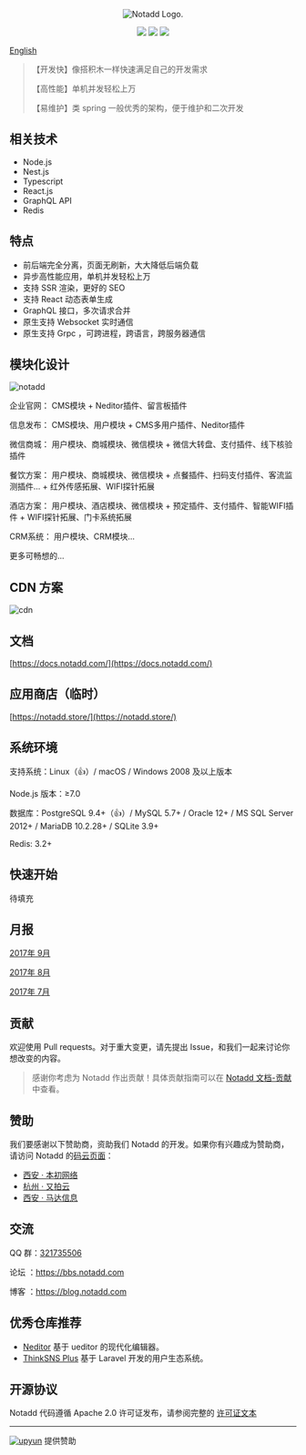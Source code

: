<p align="center"><img src="https://www.notadd.com/src/notado_logo420x96.svg" alt="Notadd Logo."></p>
<p align="center">
<a href="https://jq.qq.com/?_wv=1027&k=5qVzRh4" title="Notadd 官方技术交流群"><img src="https://img.shields.io/badge/QQ%20Group-321735506-6782d6.svg?style=flat-square"></a>
<a href="https://travis-ci.org/notadd/notadd/next" title="Build Status"><img src="https://img.shields.io/travis/notadd/notadd/next.svg?style=flat-square"></a>
<a href="https://github.com/notadd/notadd/releases" title="Downloads"><img src="https://img.shields.io/packagist/dt/notadd/framework.svg?style=flat-square"></a>
</p>

[English](README_en.md)




> 【开发快】像搭积木一样快速满足自己的开发需求
>
> 【高性能】单机并发轻松上万
> 
> 【易维护】类 spring 一般优秀的架构，便于维护和二次开发



## 相关技术

- Node.js
- Nest.js
- Typescript
- React.js
- GraphQL API
- Redis

## 特点

- 前后端完全分离，页面无刷新，大大降低后端负载
- 异步高性能应用，单机并发轻松上万
- 支持 SSR 渲染，更好的 SEO
- 支持 React 动态表单生成
- GraphQL 接口，多次请求合并
- 原生支持 Websocket 实时通信
- 原生支持 Grpc ，可跨进程，跨语言，跨服务器通信


## 模块化设计


![notadd](https://www.notadd.com/src/app.svg)

企业官网： CMS模块 + Neditor插件、留言板插件

信息发布： CMS模块、用户模块 + CMS多用户插件、Neditor插件

微信商城： 用户模块、商城模块、微信模块 + 微信大转盘、支付插件、线下核验插件

餐饮方案： 用户模块、商城模块、微信模块 + 点餐插件、扫码支付插件、客流监测插件... + 红外传感拓展、WIFI探针拓展

酒店方案： 用户模块、酒店模块、微信模块 + 预定插件、支付插件、智能WIFI插件 + WIFI探针拓展、门卡系统拓展

CRM系统： 用户模块、CRM模块...

更多可畅想的...

## CDN 方案
![cdn](https://www.notadd.com/src/cdn.svg)

## 文档

[https://docs.notadd.com/](https://docs.notadd.com/)

## 应用商店（临时）

[https://notadd.store/](https://notadd.store/)


## 系统环境

支持系统：Linux（👍）/ macOS / Windows 2008 及以上版本

Node.js 版本：≥7.0

数据库：PostgreSQL 9.4+（👍）/ MySQL 5.7+ / Oracle 12+ / MS SQL Server 2012+ / MariaDB 10.2.28+ / SQLite 3.9+ 

Redis: 3.2+


## 快速开始


待填充


## 月报

[2017年 9月](https://blog.notadd.com/2017/09/22/2017-09/)

[2017年 8月](https://blog.notadd.com/2017/09/01/2017-08/)

[2017年 7月](https://blog.notadd.com/2017/08/01/2017-07/)



## 贡献

欢迎使用 Pull requests。对于重大变更，请先提出 Issue，和我们一起来讨论你想改变的内容。

> 感谢你考虑为 Notadd 作出贡献！具体贡献指南可以在 [Notadd 文档-贡献](https://docs.notadd.com/#/v1/?id=%e8%b4%a1%e7%8c%ae) 中查看。


## 赞助

我们要感谢以下赞助商，资助我们 Notadd 的开发。如果你有兴趣成为赞助商，请访问 Notadd 的[码云页面](https://gitee.com/notadd/notadd?donate=true)：

- [西安 · 本初网络](https://www.ibenchu.com)
- [杭州 · 又拍云](https://www.upyun.com)
- [西安 · 马达信息](#)


## 交流

QQ 群：[321735506](https://jq.qq.com/?_wv=1027&k=5qVzRh4)

论坛 ：https://bbs.notadd.com

博客 ：https://blog.notadd.com

## 优秀仓库推荐

- [Neditor](https://github.com/notadd/neditor) 基于 ueditor 的现代化编辑器。
- [ThinkSNS Plus](https://github.com/slimkit/thinksns-plus) 基于 Laravel 开发的用户生态系统。


## 开源协议

Notadd 代码遵循 Apache 2.0 许可证发布，请参阅完整的 [许可证文本](LICENSE)

----------

[![upyun](https://www.notadd.com/src/upyun.svg "又拍云")](https://console.upyun.com/register/?invite=r17EYO3BW) 提供赞助
